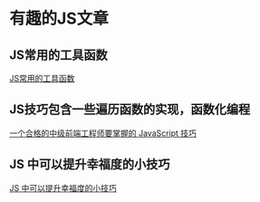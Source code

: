# 有趣的JS文章

## JS常用的工具函数

[JS常用的工具函数](https://mp.weixin.qq.com/s/aUZEWqcSiF7jI3Q0S2dRIQ)

## JS技巧包含一些遍历函数的实现，函数化编程

[一个合格的中级前端工程师要掌握的 JavaScript 技巧](https://mp.weixin.qq.com/s/X6ks8HrhAXvIjkcnZ9qMLw)

## JS 中可以提升幸福度的小技巧

[JS 中可以提升幸福度的小技巧](https://mp.weixin.qq.com/s/oOgdbH87ovn1lDLfiSPJcg)